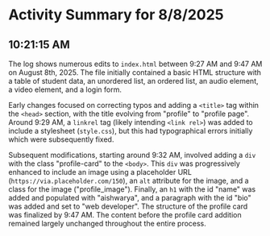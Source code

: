 # Activity Summary for 8/8/2025

## 10:21:15 AM
The log shows numerous edits to `index.html` between 9:27 AM and 9:47 AM on August 8th, 2025.  The file initially contained a basic HTML structure with a table of student data, an unordered list, an ordered list, an audio element, a video element, and a login form.

Early changes focused on correcting typos and adding a `<title>` tag within the `<head>` section, with the title evolving from "profile" to "profile page".  Around 9:29 AM, a `linkrel` tag (likely intending `<link rel>`) was added to include a stylesheet (`style.css`), but this had typographical errors initially which were subsequently fixed.

Subsequent modifications, starting around 9:32 AM, involved adding a `div` with the class "profile-card" to the `<body>`. This `div` was progressively enhanced to include an image using a placeholder URL (`https://via.placeholder.com/150`), an `alt` attribute for the image,  and a class for the image ("profile_image"). Finally, an `h1` with the id "name" was added and populated with "aishwarya", and a paragraph with the id "bio" was added and set to "web developer".  The structure of the profile card was finalized by 9:47 AM.  The content before the profile card addition remained largely unchanged throughout the entire process.
